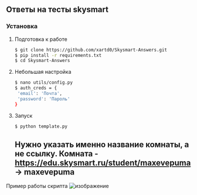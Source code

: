 ## Ответы на тесты skysmart

### Установка

1. Подготовка к работе

   ```bash
   $ git clone https://github.com/xartd0/Skysmart-Answers.git
   $ pip install -r requirements.txt
   $ cd Skysmart-Answers
   ```

2. Небольшая настройка

   ```bash
   $ nano utils/config.py
   $ auth_creds = {
    'email': 'Почта',
    'password': 'Пароль'
   }
   ```
   
3. Запуск

   ```bash
   $ python template.py
   ```
   ## Нужно указать именно название комнаты, а не ссылку. Комната - https://edu.skysmart.ru/student/maxevepuma -> maxevepuma





Пример работы скрипта
![изображение](https://user-images.githubusercontent.com/43171120/208267920-fe6022cb-66a4-4824-b44b-d3622320f742.png)

